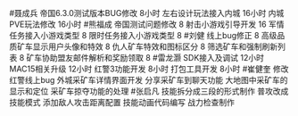 #聂成兵 
帝国6.3.0测试版本BUG修改     8小时
左右设计玩法接入内城         16小时
内城PVE玩法修改             16小时
#熊福成 
帝国测试问题修改                                      8
射击小游戏引导开发                                  16
军情任务接入小游戏类型                            8
限时任务接入小游戏类型                            8
#刘健 
线上bug修正	8
高级品质矿车显示用户头像和特效	8
仇人矿车特效和图标区分	8
筛选矿车和强制刷新列表	8
矿车协助盟友邮件解析和奖励领取	8
#雷龙灏 
SDK接入及调试          12小时
MAC15相关升级            12小时
红警3功能开发           8小时
打包工具开发            8小时
#崔健奎 
修改红警线上bug
外城采矿车详情界面开发
分享采矿车到聊天功能
大地图中采矿车的显示和定位
采矿车掠夺功能的处理
#张启凡 
技能拆分成三段的形式制作
普攻改成技能模式
添加敌人攻击距离配置
技能动画代码编写
战力检查制作
